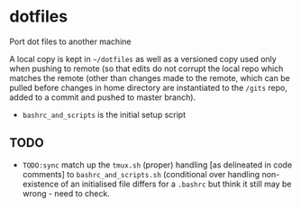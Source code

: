 # dotfiles

Port dot files to another machine

A local copy is kept in `~/dotfiles` as well as a versioned copy used only when pushing to remote (so that edits do not corrupt the local repo which matches the remote (other than changes made to the remote, which can be pulled before changes in home directory are instantiated to the `/gits` repo, added to a commit and pushed to master branch).

- `bashrc_and_scripts` is the initial setup script

## TODO

- `TODO:sync` match up the `tmux.sh` (proper) handling [as delineated in code comments] to `bashrc_and_scripts.sh` (conditional over handling non-existence of an initialised file differs for a `.bashrc` but think it still may be wrong - need to check.
